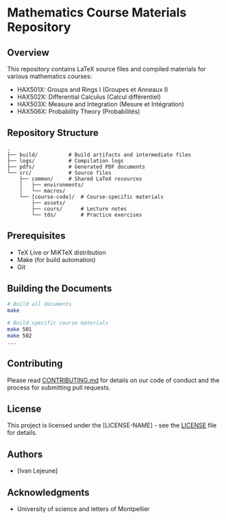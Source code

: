 # Mathematics Course Materials Repository

## Overview
This repository contains LaTeX source files and compiled materials for various mathematics courses:
- HAX501X: Groups and Rings I (Groupes et Anneaux I)
- HAX502X: Differential Calculus (Calcul différentiel)
- HAX503X: Measure and Integration (Mesure et Intégration)
- HAX506X: Probability Theory (Probabilités)

## Repository Structure
```
.
├── build/          # Build artifacts and intermediate files
├── logs/           # Compilation logs
├── pdfs/           # Generated PDF documents
└── src/            # Source files
    ├── common/     # Shared LaTeX resources
    │   ├── environments/
    │   └── macros/
    └── [course-code]/  # Course-specific materials
        ├── assets/
        ├── cours/      # Lecture notes
        └── tds/        # Practice exercises
```

## Prerequisites
- TeX Live or MiKTeX distribution
- Make (for build automation)
- Git

## Building the Documents
```bash
# Build all documents
make

# Build specific course materials
make 501
make 502
...
```

## Contributing
Please read [CONTRIBUTING.md](CONTRIBUTING.md) for details on our code of conduct and the process for submitting pull requests.

## License
This project is licensed under the [LICENSE-NAME] - see the [LICENSE](LICENSE) file for details.

## Authors
- [Ivan Lejeune]

## Acknowledgments
- University of science and letters of Montpellier